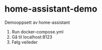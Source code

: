 # home-assistant-demo
Demooppsett av home-assistant

1. Run docker-compose.yml
2. Gå til localhost:8123
3. Følg veileder
